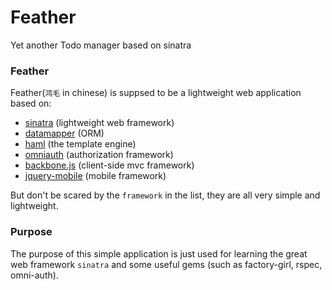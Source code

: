 Feather
=======

Yet another Todo manager based on sinatra

### Feather

Feather(`鸿毛` in chinese) is suppsed to be a lightweight web application based on: 

-	[sinatra](http://www.sinatrarb.com/) (lightweight web framework)
-	[datamapper](http://datamapper.org/) (ORM)
-	[haml](http://haml.info/tutorial.html) (the template engine)
-	[omniauth](http://www.omniauth.org/) (authorization framework)
-	[backbone.js](http://backbonejs.org/) (client-side mvc framework)
-	[jquery-mobile](http://jquerymobile.com/) (mobile framework)

But don't be scared by the `framework` in the list, they are all very simple and lightweight.

### Purpose

The purpose of this simple application is just used for learning the great web framework `sinatra` and some useful gems (such as factory-girl, rspec, omni-auth).






